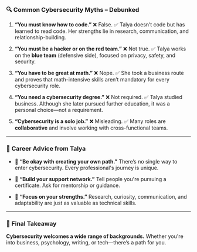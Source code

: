 ### 🔍 **Common Cybersecurity Myths – Debunked**

1. **“You must know how to code.”**
   ❌ False.
   ✅ Talya doesn’t code but has learned to read code. Her strengths lie in research, communication, and relationship-building.

2. **“You must be a hacker or on the red team.”**
   ❌ Not true.
   ✅ Talya works on the **blue team** (defensive side), focused on privacy, safety, and security.

3. **“You have to be great at math.”**
   ❌ Nope.
   ✅ She took a business route and proves that math-intensive skills aren’t mandatory for every cybersecurity role.

4. **“You need a cybersecurity degree.”**
   ❌ Not required.
   ✅ Talya studied business. Although she later pursued further education, it was a personal choice—not a requirement.

5. **“Cybersecurity is a solo job.”**
   ❌ Misleading.
   ✅ Many roles are **collaborative** and involve working with cross-functional teams.

---

### 💬 **Career Advice from Talya**

* 🌱 **“Be okay with creating your own path.”**
  There’s no single way to enter cybersecurity. Every professional's journey is unique.

* 🤝 **“Build your support network.”**
  Tell people you're pursuing a certificate. Ask for mentorship or guidance.

* 🧠 **“Focus on your strengths.”**
  Research, curiosity, communication, and adaptability are just as valuable as technical skills.

---

### 🚀 Final Takeaway

**Cybersecurity welcomes a wide range of backgrounds.** Whether you're into business, psychology, writing, or tech—there’s a path for you.